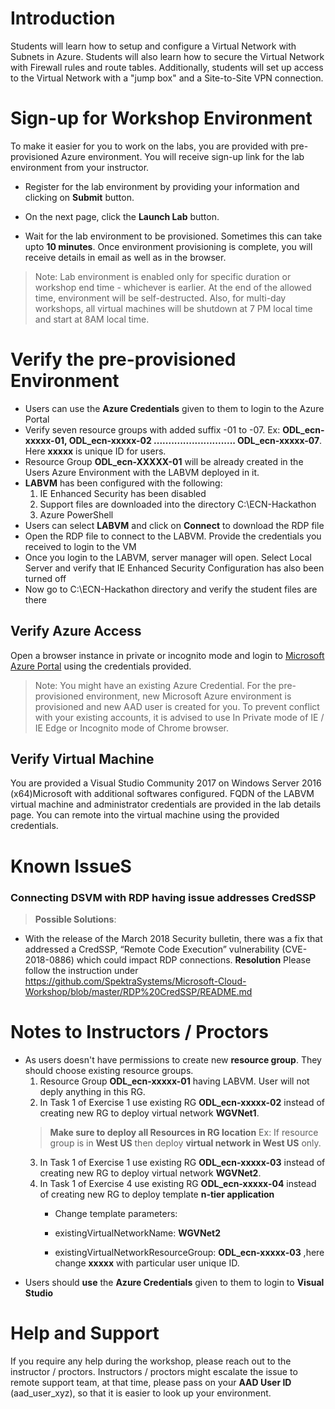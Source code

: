 # Introduction

Students will learn how to setup and configure a Virtual Network with Subnets in Azure. Students will also learn how to secure the Virtual Network with Firewall rules and route tables. Additionally, students will set up access to the Virtual Network with a "jump box" and a Site-to-Site VPN connection.
# Sign-up for Workshop Environment

To make it easier for you to work on the labs, you are provided with pre-provisioned Azure environment. You will receive sign-up link for the lab environment from your instructor. 

* Register for the lab environment by providing your information and clicking on **Submit** button.

* On the next page, click the **Launch Lab** button.
 
* Wait for the lab environment to be provisioned. Sometimes this can take upto **10 minutes**. Once environment provisioning is complete, you will receive details in email as well as in the browser.
 
 > Note: Lab environment is enabled only for specific duration or workshop end time - whichever is earlier. At the end of the allowed time, environment will be self-destructed. Also, for multi-day workshops, all virtual machines will be shutdown at 7 PM local time and start at 8AM local time.

# Verify the pre-provisioned Environment

* Users can use the **Azure Credentials** given to them to login to the Azure Portal
* Verify seven resource groups with added suffix -01 to -07. Ex: **ODL_ecn-xxxxx-01, ODL_ecn-xxxxx-02 ............................ ODL_ecn-xxxxx-07**. Here **xxxxx** is unique ID for users.
* Resource Group **ODL_ecn-XXXXX-01** will be already created in the Users Azure Environment with the LABVM deployed in it.
* **LABVM** has been configured with the following:
  1. IE Enhanced Security has been disabled
  2. Support files are downloaded into the directory C:\ECN-Hackathon
  3. Azure PowerShell
* Users can select **LABVM** and click on **Connect** to download the RDP file
* Open the RDP file to connect to the LABVM. Provide the credentials you received to login to the VM
* Once you login to the LABVM, server manager will open. Select Local Server and verify that IE Enhanced Security Configuration has also been turned off
* Now go to C:\ECN-Hackathon directory and verify the student files are there 

## Verify Azure Access

Open a browser instance in private or incognito mode and login to [Microsoft Azure Portal](https://portal.azure.com) using the credentials provided.

> Note: You might have an existing Azure Credential. For the pre-provisioned environment, new Microsoft Azure environment is provisioned and new AAD user is created for you. To prevent conflict with your existing accounts, it is advised to use In Private mode of IE / IE Edge or Incognito mode of Chrome browser.

## Verify Virtual Machine

You are provided a Visual Studio Community 2017 on Windows Server 2016 (x64)Microsoft with additional softwares configured. FQDN of the LABVM virtual machine and administrator credentials are provided in the lab details page. You can remote into the virtual machine using the provided credentials.

# Known IssueS
### Connecting DSVM with RDP having issue addresses CredSSP

> **Possible Solutions**:

* With the release of the March 2018 Security bulletin, there was a fix that addressed a CredSSP, “Remote Code Execution” vulnerability (CVE-2018-0886) which could impact RDP connections. 
**Resolution**
Please follow the instruction under https://github.com/SpektraSystems/Microsoft-Cloud-Workshop/blob/master/RDP%20CredSSP/README.md

# Notes to Instructors / Proctors
* As users doesn't have permissions to create new **resource group**. They should choose existing resource groups. 
  1. Resource Group **ODL_ecn-xxxxx-01** having LABVM. User will not deply anything in this RG.
  2. In Task 1 of Exercise 1 use existing RG **ODL_ecn-xxxxx-02** instead of creating new RG to deploy virtual network **WGVNet1**.
    > **Make sure to deploy all Resources in RG location** Ex: If resource group is in **West US** then deploy **virtual network in West US** only. 
  3. In Task 1 of Exercise 1 use existing RG **ODL_ecn-xxxxx-03** instead of creating new RG to deploy virtual network **WGVNet2**.
  4. In Task 1 of Exercise 4 use existing RG **ODL_ecn-xxxxx-04** instead of creating new RG to deploy template **n-tier application**
     * Change template parameters:
    
     * existingVirtualNetworkName: **WGVNet2**
    
     * existingVirtualNetworkResourceGroup: **ODL_ecn-xxxxx-03** ,here change **xxxxx** with particular user unique ID.
* Users should **use** the **Azure Credentials** given to them to login to **Visual Studio**

# Help and Support

If you require any help during the workshop, please reach out to the instructor / proctors. Instructors / proctors might escalate the issue to remote support team, at that time, please pass on your **AAD User ID** (aad_user_xyz), so that it is easier to look up your environment.


